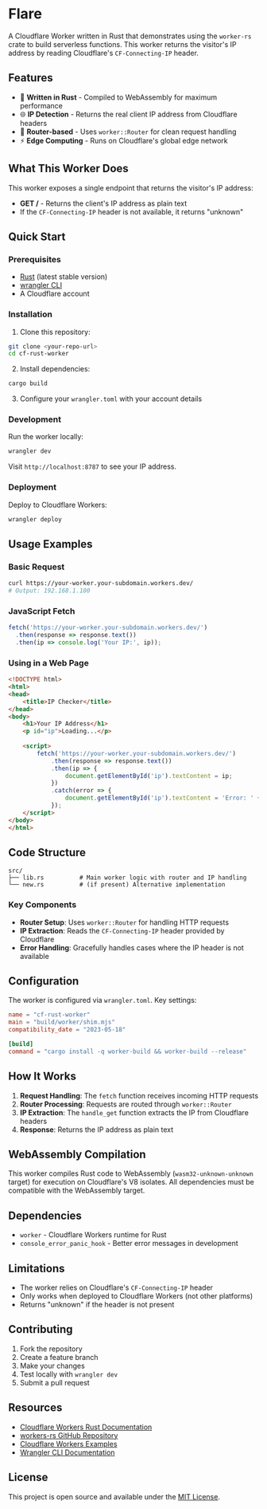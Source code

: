 # Flare

A Cloudflare Worker written in Rust that demonstrates using the `worker-rs` crate to build serverless functions. This worker returns the visitor's IP address by reading Cloudflare's `CF-Connecting-IP` header.

## Features

- 🦀 **Written in Rust** - Compiled to WebAssembly for maximum performance
- 🌐 **IP Detection** - Returns the real client IP address from Cloudflare headers
- 🚀 **Router-based** - Uses `worker::Router` for clean request handling
- ⚡ **Edge Computing** - Runs on Cloudflare's global edge network

## What This Worker Does

This worker exposes a single endpoint that returns the visitor's IP address:

- **GET /** - Returns the client's IP address as plain text
- If the `CF-Connecting-IP` header is not available, it returns "unknown"

## Quick Start

### Prerequisites

- [Rust](https://rustup.rs/) (latest stable version)
- [wrangler CLI](https://developers.cloudflare.com/workers/wrangler/install-and-update/)
- A Cloudflare account

### Installation

1. Clone this repository:
```bash
git clone <your-repo-url>
cd cf-rust-worker
```

2. Install dependencies:
```bash
cargo build
```

3. Configure your `wrangler.toml` with your account details

### Development

Run the worker locally:
```bash
wrangler dev
```

Visit `http://localhost:8787` to see your IP address.

### Deployment

Deploy to Cloudflare Workers:
```bash
wrangler deploy
```

## Usage Examples

### Basic Request
```bash
curl https://your-worker.your-subdomain.workers.dev/
# Output: 192.168.1.100
```

### JavaScript Fetch
```javascript
fetch('https://your-worker.your-subdomain.workers.dev/')
  .then(response => response.text())
  .then(ip => console.log('Your IP:', ip));
```

### Using in a Web Page
```html
<!DOCTYPE html>
<html>
<head>
    <title>IP Checker</title>
</head>
<body>
    <h1>Your IP Address</h1>
    <p id="ip">Loading...</p>
    
    <script>
        fetch('https://your-worker.your-subdomain.workers.dev/')
            .then(response => response.text())
            .then(ip => {
                document.getElementById('ip').textContent = ip;
            })
            .catch(error => {
                document.getElementById('ip').textContent = 'Error: ' + error.message;
            });
    </script>
</body>
</html>
```

## Code Structure

```
src/
├── lib.rs          # Main worker logic with router and IP handling
└── new.rs          # (if present) Alternative implementation
```

### Key Components

- **Router Setup**: Uses `worker::Router` for handling HTTP requests
- **IP Extraction**: Reads the `CF-Connecting-IP` header provided by Cloudflare
- **Error Handling**: Gracefully handles cases where the IP header is not available

## Configuration

The worker is configured via `wrangler.toml`. Key settings:

```toml
name = "cf-rust-worker"
main = "build/worker/shim.mjs"
compatibility_date = "2023-05-18"

[build]
command = "cargo install -q worker-build && worker-build --release"
```

## How It Works

1. **Request Handling**: The `fetch` function receives incoming HTTP requests
2. **Router Processing**: Requests are routed through `worker::Router`
3. **IP Extraction**: The `handle_get` function extracts the IP from Cloudflare headers
4. **Response**: Returns the IP address as plain text

## WebAssembly Compilation

This worker compiles Rust code to WebAssembly (`wasm32-unknown-unknown` target) for execution on Cloudflare's V8 isolates. All dependencies must be compatible with the WebAssembly target.

## Dependencies

- `worker` - Cloudflare Workers runtime for Rust
- `console_error_panic_hook` - Better error messages in development

## Limitations

- The worker relies on Cloudflare's `CF-Connecting-IP` header
- Only works when deployed to Cloudflare Workers (not other platforms)
- Returns "unknown" if the header is not present

## Contributing

1. Fork the repository
2. Create a feature branch
3. Make your changes
4. Test locally with `wrangler dev`
5. Submit a pull request

## Resources

- [Cloudflare Workers Rust Documentation](https://developers.cloudflare.com/workers/languages/rust/)
- [workers-rs GitHub Repository](https://github.com/cloudflare/workers-rs)
- [Cloudflare Workers Examples](https://developers.cloudflare.com/workers/examples/)
- [Wrangler CLI Documentation](https://developers.cloudflare.com/workers/wrangler/)

## License

This project is open source and available under the [MIT License](LICENSE).
